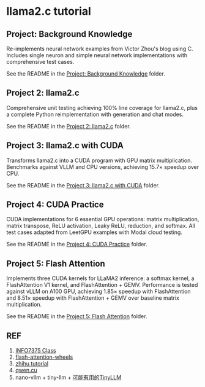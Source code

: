 # llama2.c tutorial 


## Project: Background Knowledge

Re-implements neural network examples from Victor Zhou's blog using C. Includes single neuron and simple neural network implementations with comprehensive test cases.

See the README in the [Project: Background Knowledge](01-background-knowledge/README.md) folder.

## Project 2: llama2.c

Comprehensive unit testing achieving 100% line coverage for llama2.c, plus a complete Python reimplementation with generation and chat modes.

See the README in the [Project 2: llama2.c](02-llama2-test-and-rewrite/README.md) folder.

## Project 3: llama2.c with CUDA

Transforms llama2.c into a CUDA program with GPU matrix multiplication. Benchmarks against VLLM and CPU versions, achieving 15.7× speedup over CPU.

See the README in the [Project 3: llama2.c with CUDA](03-llama2c-cuda/README.md) folder.

## Project 4: CUDA Practice

CUDA implementations for 6 essential GPU operations: matrix multiplication, matrix transpose, ReLU activation, Leaky ReLU, reduction, and softmax. All test cases adapted from LeetGPU examples with Modal cloud testing.

See the README in the [Project 4: CUDA Practice](04-cuda-practice/README.md) folder.

## Project 5: Flash Attention

Implements three CUDA kernels for LLaMA2 inference: a softmax kernel, a FlashAttention V1 kernel, and FlashAttention + GEMV. Performance is tested against vLLM on A100 GPU, achieving 1.85× speedup with FlashAttention and 8.51× speedup with FlashAttention + GEMV over baseline matrix multiplication.

See the README in the [Project 5: Flash Attention](05-fast-attention/README.md) folder.


## REF

1. [INFO7375 Class]( https://github.com/dexkum-2myzZy-jipzid/INFO7375-HPC-AI.git)
1. [flash-attention-wheels](https://github.com/tridao/flash-attention-wheels)
1. [zhihu tutorial](https://zhuanlan.zhihu.com/p/1922976548610372130)
1. [qwen.cu](https://github.com/yassa9/qwen600)
1. nano-vllm + tiny-llm + [可能有用的TinyLLM](https://github.com/wangzhefeng/TinyLLM)
